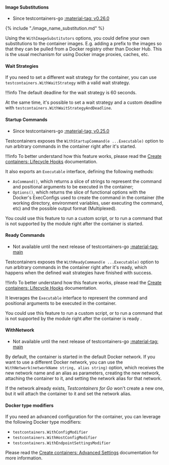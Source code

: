 #### Image Substitutions

- Since testcontainers-go <a href="https://github.com/testcontainers/testcontainers-go/releases/tag/v0.26.0"><span class="tc-version">:material-tag: v0.26.0</span></a>

{% include "./image_name_substitution.md" %}

Using the `WithImageSubstitutors` options, you could define your own substitutions to the container images. E.g. adding a prefix to the images so that they can be pulled from a Docker registry other than Docker Hub. This is the usual mechanism for using Docker image proxies, caches, etc.

#### Wait Strategies

If you need to set a different wait strategy for the container, you can use `testcontainers.WithWaitStrategy` with a valid wait strategy.

!!!info
    The default deadline for the wait strategy is 60 seconds.

At the same time, it's possible to set a wait strategy and a custom deadline with `testcontainers.WithWaitStrategyAndDeadline`.

#### Startup Commands

- Since testcontainers-go <a href="https://github.com/testcontainers/testcontainers-go/releases/tag/v0.25.0"><span class="tc-version">:material-tag: v0.25.0</span></a>

Testcontainers exposes the `WithStartupCommand(e ...Executable)` option to run arbitrary commands in the container right after it's started.

!!!info
    To better understand how this feature works, please read the [Create containers: Lifecycle Hooks](/features/creating_container/#lifecycle-hooks) documentation.

It also exports an `Executable` interface, defining the following methods:

- `AsCommand()`, which returns a slice of strings to represent the command and positional arguments to be executed in the container;
- `Options()`, which returns the slice of functional options with the Docker's ExecConfigs used to create the command in the container (the working directory, environment variables, user executing the command, etc) and the possible output format (Multiplexed).

You could use this feature to run a custom script, or to run a command that is not supported by the module right after the container is started.

#### Ready Commands

- Not available until the next release of testcontainers-go <a href="https://github.com/testcontainers/testcontainers-go"><span class="tc-version">:material-tag: main</span></a>

Testcontainers exposes the `WithReadyCommand(e ...Executable)` option to run arbitrary commands in the container right after it's ready, which happens when the defined wait strategies have finished with success.

!!!info
    To better understand how this feature works, please read the [Create containers: Lifecycle Hooks](/features/creating_container/#lifecycle-hooks) documentation.

It leverages the `Executable` interface to represent the command and positional arguments to be executed in the container.

You could use this feature to run a custom script, or to run a command that is not supported by the module right after the container is ready   .

#### WithNetwork

- Not available until the next release of testcontainers-go <a href="https://github.com/testcontainers/testcontainers-go"><span class="tc-version">:material-tag: main</span></a>

By default, the container is started in the default Docker network. If you want to use a different Docker network, you can use the `WithNetwork(networkName string, alias string)` option, which receives the new network name and an alias as parameters, creating the new network, attaching the container to it, and setting the network alias for that network.

If the network already exists, _Testcontainers for Go_ won't create a new one, but it will attach the container to it and set the network alias.

#### Docker type modifiers

If you need an advanced configuration for the container, you can leverage the following Docker type modifiers:

- `testcontainers.WithConfigModifier`
- `testcontainers.WithHostConfigModifier`
- `testcontainers.WithEndpointSettingsModifier`

Please read the [Create containers: Advanced Settings](/features/creating_container.md#advanced-settings) documentation for more information.

